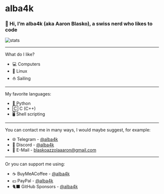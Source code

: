 # alba4k
### 👋 Hi, I’m alba4k (aka Aaron Blasko), a swiss nerd who likes to code

![stats](https://github-readme-stats.vercel.app/api?username=alba4k&show_icons=true&theme=dark)

---

What do I like?
* 💻 Computers
* 🐧 Linux
* ⛵ Sailing

---

My favorite languages:
* 🐍 Python
* 🄲  C (C++)
* 🖥️ Shell scripting

---

You can contact me in many ways, I would maybe suggest, for example:
* 🌐 Telegram - [@alba4k](https://telegram.me/alba4k)
* 🤖 Discord - [@alba4k](https://discord.com/users/603136718891253761)
* 📧 E-Mail - [blaskoazzolaaaron@gmail.com](mailto:blaskoazzolaaaron@gmail.com)

---

Or you can support me using:
* ☕ BuyMeACoffee - [@alba4k](https://www.buymeacoffee.com/alba4k)
* 💵 PayPal - [@alba4k](https://www.paypal.me/alba4k)
* 🐈‍⬛ GitHub Sponsors - [@alba4k](https://github.com/sponsors/alba4k)
